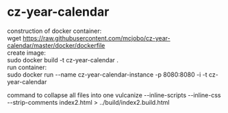 # cz-year-calendar

construction of docker container:<br>
wget https://raw.githubusercontent.com/mcjobo/cz-year-calendar/master/docker/dockerfile<br>
create image:<br>
sudo docker build -t cz-year-calendar .<br>
run container:<br>
sudo docker run --name cz-year-calendar-instance -p 8080:8080 -i -t cz-year-calendar

command to collapse all files into one
vulcanize --inline-scripts --inline-css --strip-comments index2.html > ../build/index2.build.html